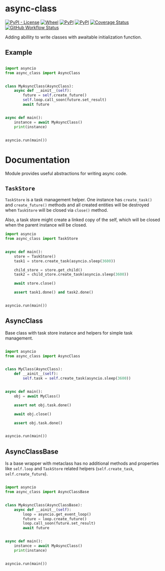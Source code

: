 async-class
===========

[![PyPI - License](https://img.shields.io/pypi/l/async-class)](https://pypi.org/project/async-class) [![Wheel](https://img.shields.io/pypi/wheel/async-class)](https://pypi.org/project/async-class) [![PyPI](https://img.shields.io/pypi/v/async-class)](https://pypi.org/project/async-class) [![PyPI](https://img.shields.io/pypi/pyversions/async-class)](https://pypi.org/project/async-class) [![Coverage Status](https://coveralls.io/repos/github/mosquito/async-class/badge.svg?branch=master)](https://coveralls.io/github/mosquito/async-class?branch=master) [![GitHub Workflow Status](https://img.shields.io/github/workflow/status/mosquito/async-class/Python%20package)](https://github.com/mosquito/async-class/actions?query=workflow%3A%22Python+package%22)

Adding abillity to write classes with awaitable initialization function.


Example
-------

```python

import asyncio
from async_class import AsyncClass


class MyAsyncClass(AsyncClass):
    async def __ainit__(self):
        future = self.create_future()
        self.loop.call_soon(future.set_result)
        await future


async def main():
    instance = await MyAsyncClass()
    print(instance)


asyncio.run(main())

```


Documentation
=============

Module provides useful abstractions for writing async code.


`TaskStore`
-----------

`TaskStore` is a task management helper. One instance has `create_task()`
and `create_future()` methods and all created entities will be destroyed
when `TaskStore` will be closed via `close()` method.

Also, a task store might create a linked copy of the self, which will be
closed when the parent instance will be closed.


```python
import asyncio
from async_class import TaskStore


async def main():
    store = TaskStore()
    task1 = store.create_task(asyncio.sleep(3600))

    child_store = store.get_child()
    task2 = child_store.create_task(asyncio.sleep(3600))

    await store.close()

    assert task1.done() and task2.done()


asyncio.run(main())

```

AsyncClass
----------

Base class with task store instance and helpers for simple task management.

```python

import asyncio
from async_class import AsyncClass


class MyClass(AsyncClass):
    def __ainit__(self):
        self.task = self.create_task(asyncio.sleep(3600))


async def main():
    obj = await MyClass()

    assert not obj.task.done()

    await obj.close()

    assert obj.task.done()


asyncio.run(main())
```

AsyncClassBase
--------------

Is a base wrapper with metaclass has no additional methods and properties like
`self.loop` and `TaskStore` related helpers (`self.create_task`, `self.create_future`).


```python

import asyncio
from async_class import AsyncClassBase


class MyAsyncClass(AsyncClassBase):
    async def __ainit__(self):
        loop = asyncio.get_event_loop()
        future = loop.create_future()
        loop.call_soon(future.set_result)
        await future


async def main():
    instance = await MyAsyncClass()
    print(instance)


asyncio.run(main())

```

